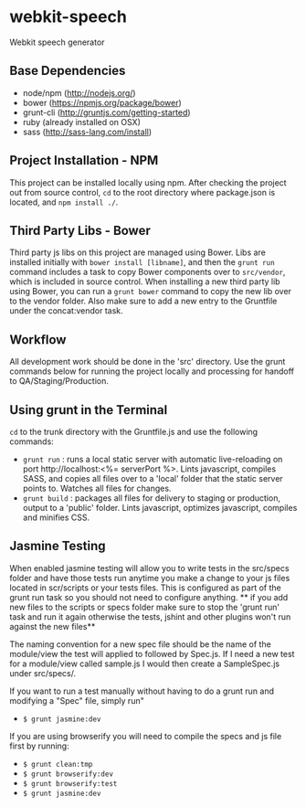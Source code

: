 # webkit-speech

Webkit speech generator

## Base Dependencies
- node/npm (http://nodejs.org/)
- bower (https://npmjs.org/package/bower)
- grunt-cli (http://gruntjs.com/getting-started)
- ruby (already installed on OSX)
- sass (http://sass-lang.com/install)

## Project Installation - NPM
This project can be installed locally using npm. After checking the project out from source control, `cd` to the root directory where package.json is located, and `npm install ./`.

## Third Party Libs - Bower
Third party js libs on this project are managed using Bower. Libs are installed initially with `bower install [libname]`, and then the `grunt run` command includes a task to copy Bower components over to `src/vendor`, which is included in source control. When installing a new third party lib using Bower, you can run a `grunt bower` command to copy the new lib over to the vendor folder. Also make sure to add a new entry to the Gruntfile under the concat:vendor task.

## Workflow
All development work should be done in the 'src' directory. Use the grunt commands below for running the project locally and processing for handoff to QA/Staging/Production.

## Using grunt in the Terminal
`cd` to the trunk directory with the Gruntfile.js and use the following commands:

- `grunt run` : runs a local static server with automatic live-reloading on port http://localhost:<%= serverPort %>. Lints javascript, compiles SASS, and copies all files over to a 'local' folder that the static server points to. Watches all files for changes.
- `grunt build` : packages all files for delivery to staging or production, output to a 'public' folder. Lints javascript, optimizes javascript, compiles and minifies CSS.

## Jasmine Testing

When enabled jasmine testing will allow you to write tests in the src/specs folder and have those tests run anytime you make a change to your js files located in scr/scripts or your tests files. This is configured as part of the grunt run task so you should not need to configure anything. ** if you add new files to the scripts or specs folder make sure to stop the 'grunt run' task and run it again otherwise the tests, jshint and other plugins won't run against the new files**

The naming convention for a new spec file should be the name of the module/view the test will applied to followed by Spec.js.
If I need a new test for a module/view called sample.js I would then create a SampleSpec.js under src/specs/.

If you want to run a test manually without having to do a grunt run and modifying a "Spec" file, simply run"

- `$ grunt jasmine:dev`

If you are using browserify you will need to compile the specs and js file first by running:

- `$ grunt clean:tmp`
- `$ grunt browserify:dev`
- `$ grunt browserify:test`
- `$ grunt jasmine:dev`
